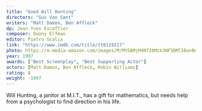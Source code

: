 ```yaml
---
title: "Good Will Hunting"
directors: "Gus Van Sant"
writers: "Matt Damon, Ben Affleck"
dp: Jean-Yves Escoffier
composer: Danny Elfman
editor: Pietro Scalia
link: "https://www.imdb.com/title/tt0119217"
photo: https://m.media-amazon.com/images/M/MV5BMjM4NTI0Mzk3NF5BMl5BanBnXkFtZTgwMjI1MTAwMjE@._V1_FMjpg_UX1280_.jpg
year: 1997
awards: ["Best Screenplay", "Best Supporting Actor"]
actors: [Matt Damon, Ben Affleck, Robin Williams]
rating: A
weight: -1997
---
```

Will Hunting, a janitor at M.I.T., has a gift for mathematics, but needs help from a psychologist to find direction in his life.